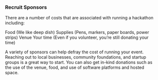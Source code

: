### Recruit Sponsors

There are a number of costs that are associated with running a hackathon including:

Food (We like deep dish)
Supplies (Pens, markers, paper boards, power strips)
Venue
Your time (Even if you volunteer, you’re still donating your time)

A variety of sponsors can help defray the cost of running your event. Reaching out to local businesses, community foundations, and startup groups is a great way to start. You can also get in-kind donations such as the use of the venue, food, and use of software platforms and hosted space.
